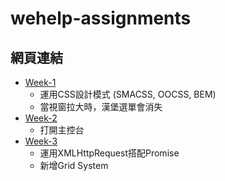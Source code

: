 # wehelp-assignments
## 網頁連結
* [Week-1](https://chengtze-wu.github.io/wehelp-assignments/week-1/)
  - 運用CSS設計模式 (SMACSS, OOCSS, BEM)
  - 當視窗拉大時，漢堡選單會消失
* [Week-2](https://chengtze-wu.github.io/wehelp-assignments/week-2/)
  - 打開主控台
* [Week-3](https://chengtze-wu.github.io/wehelp-assignments/week-3/)
  - 運用XMLHttpRequest搭配Promise
  - 新增Grid System

